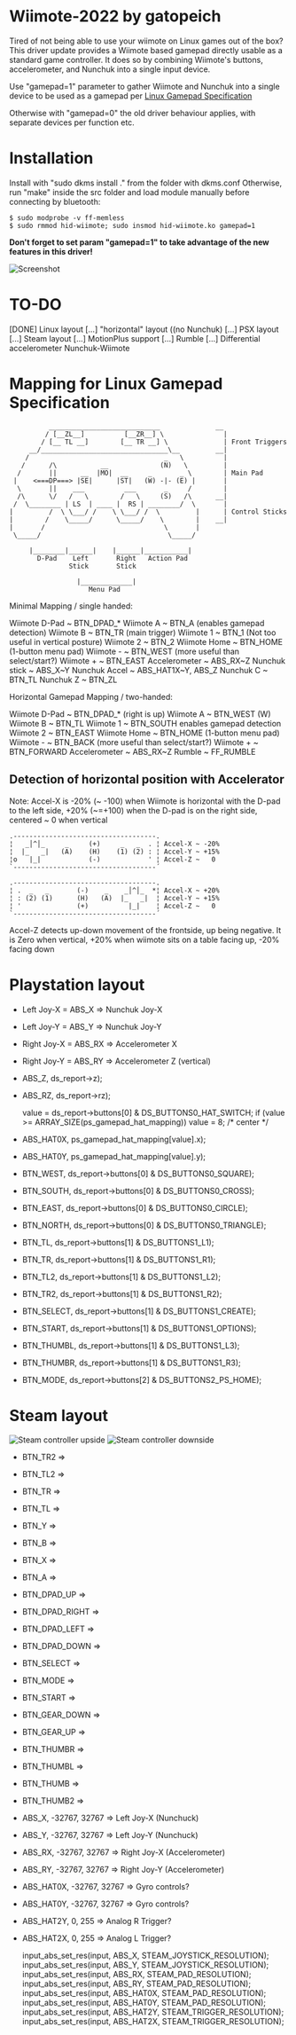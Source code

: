 # Wiimote-2022 by gatopeich

Tired of not being able to use your wiimote on Linux games out of the box?
This driver update provides a Wiimote based gamepad directly usable as a standard game controller.
It does so by combining Wiimote's buttons, accelerometer, and Nunchuk into a single input device.

Use "gamepad=1" parameter to gather Wiimote and Nunchuk into a single device to be used as a
gamepad per [Linux Gamepad Specification](https://www.kernel.org/doc/html/latest/input/gamepad.html)

Otherwise with "gamepad=0" the old driver behaviour applies, with separate devices per function etc.

# Installation
Install with "sudo dkms install ." from the folder with dkms.conf
Otherwise, run "make" inside the src folder and load module manually before connecting by bluetooth:
```
$ sudo modprobe -v ff-memless
$ sudo rmmod hid-wiimote; sudo insmod hid-wiimote.ko gamepad=1
```

**Don't forget to set param "gamepad=1" to take advantage of the new features in this driver!**

![Screenshot](Screenshot.png)

# TO-DO

[DONE] Linux layout
[...] "horizontal" layout ((no Nunchuk)
[...] PSX layout
[...] Steam layout
[...] MotionPlus support
[...] Rumble
[...] Differential accelerometer Nunchuk-Wiimote

# Mapping for Linux Gamepad Specification

```
          ____________________________              __
         / [__ZL__]          [__ZR__] \               |
        / [__ TL __]        [__ TR __] \              | Front Triggers
     __/________________________________\__         __|
    /                                  _   \          |
   /      /\           __             (N)   \         |
  /       ||      __  |MO|  __     _       _ \        | Main Pad
 |    <===DP===> |SE|      |ST|   (W) -|- (E) |       |
  \       ||    ___          ___       _     /        |
  /\      \/   /   \        /   \     (S)   /\      __|
 /  \________ | LS  | ____ |  RS | ________/  \       |
|         /  \ \___/ /    \ \___/ /  \         |      | Control Sticks
|        /    \_____/      \_____/    \        |    __|
|       /                              \       |
 \_____/                                \_____/

     |________|______|    |______|___________|
       D-Pad    Left       Right   Action Pad
               Stick       Stick

                 |_____________|
                    Menu Pad
```

Minimal Mapping / single handed:

Wiimote D-Pad ~ BTN_DPAD_*
Wiimote A     ~ BTN_A (enables gamepad detection)
Wiimote B     ~ BTN_TR (main trigger)
Wiimote 1     ~ BTN_1 (Not too useful in vertical posture)
Wiimote 2     ~ BTN_2
Wiimote Home  ~ BTN_HOME (1-button menu pad)
Wiimote -     ~ BTN_WEST (more useful than select/start?)
Wiimote +     ~ BTN_EAST
Accelerometer ~ ABS_RX~Z
Nunchuk stick ~ ABS_X~Y
Nunchuk Accel ~ ABS_HAT1X~Y, ABS_Z
Nunchuk C     ~ BTN_TL
Nunchuk Z     ~ BTN_ZL


Horizontal Gamepad Mapping / two-handed:

Wiimote D-Pad ~ BTN_DPAD_* (right is up)
Wiimote A     ~ BTN_WEST (W)
Wiimote B     ~ BTN_TL 
Wiimote 1     ~ BTN_SOUTH enables gamepad detection
Wiimote 2     ~ BTN_EAST
Wiimote Home  ~ BTN_HOME (1-button menu pad)
Wiimote -     ~ BTN_BACK (more useful than select/start?)
Wiimote +     ~ BTN_FORWARD
Accelerometer ~ ABS_RX~Z
Rumble        ~ FF_RUMBLE

## Detection of horizontal position with Accelerator
Note: Accel-X is -20% (~ -100) when Wiimote is horizontal with the D-pad to the left side,
+20% (~=+100) when the D-pad is on the right side, centered ~ 0 when vertical
```
.------------------------------------.
¦   _│^│_     _     (+)     _   _  . ¦ Accel-X ~ -20%
¦  |_   _|   (A)    (H)    (1) (2) : ¦ Accel-Y ~ +15%
¦o   |_|            (-)            ' ¦ Accel-Z ~   0
`------------------------------------´

.------------------------------------.
¦ .  _   _       (-)    _    _│^│_  *¦ Accel-X ~ +20%
¦ : (2) (1)      (H)   (A)  |_   _|  ¦ Accel-Y ~ +15%
¦ '              (+)          |_|    ¦ Accel-Z ~   0
`------------------------------------´
```
Accel-Z detects up-down movement of the frontside, up being negative.
It is Zero when vertical, +20% when wiimote sits on a table facing up, -20% facing down


# Playstation layout

- Left Joy-X = ABS_X => Nunchuk Joy-X
- Left Joy-Y = ABS_Y => Nunchuk Joy-Y
- Right Joy-X = ABS_RX => Accelerometer X
- Right Joy-Y = ABS_RY => Accelerometer Z (vertical)
- ABS_Z,  ds_report->z);
- ABS_RZ, ds_report->rz);

	value = ds_report->buttons[0] & DS_BUTTONS0_HAT_SWITCH;
	if (value >= ARRAY_SIZE(ps_gamepad_hat_mapping))
		value = 8; /* center */
- ABS_HAT0X, ps_gamepad_hat_mapping[value].x);
- ABS_HAT0Y, ps_gamepad_hat_mapping[value].y);

- BTN_WEST,   ds_report->buttons[0] & DS_BUTTONS0_SQUARE);
- BTN_SOUTH,  ds_report->buttons[0] & DS_BUTTONS0_CROSS);
- BTN_EAST,   ds_report->buttons[0] & DS_BUTTONS0_CIRCLE);
- BTN_NORTH,  ds_report->buttons[0] & DS_BUTTONS0_TRIANGLE);
- BTN_TL,     ds_report->buttons[1] & DS_BUTTONS1_L1);
- BTN_TR,     ds_report->buttons[1] & DS_BUTTONS1_R1);
- BTN_TL2,    ds_report->buttons[1] & DS_BUTTONS1_L2);
- BTN_TR2,    ds_report->buttons[1] & DS_BUTTONS1_R2);
- BTN_SELECT, ds_report->buttons[1] & DS_BUTTONS1_CREATE);
- BTN_START,  ds_report->buttons[1] & DS_BUTTONS1_OPTIONS);
- BTN_THUMBL, ds_report->buttons[1] & DS_BUTTONS1_L3);
- BTN_THUMBR, ds_report->buttons[1] & DS_BUTTONS1_R3);
- BTN_MODE,   ds_report->buttons[2] & DS_BUTTONS2_PS_HOME);

# Steam layout

![Steam controller upside](http://fortressofdoors.com/content/images/2016/10/devdays2016_34.jpg)
![Steam controller downside](http://fortressofdoors.com/content/images/2016/10/devdays2016_35.jpg)

- BTN_TR2 => 
- BTN_TL2 => 
- BTN_TR => 
- BTN_TL => 
- BTN_Y => 
- BTN_B => 
- BTN_X => 
- BTN_A => 
- BTN_DPAD_UP => 
- BTN_DPAD_RIGHT => 
- BTN_DPAD_LEFT => 
- BTN_DPAD_DOWN => 
- BTN_SELECT => 
- BTN_MODE => 
- BTN_START => 
- BTN_GEAR_DOWN => 
- BTN_GEAR_UP => 
- BTN_THUMBR => 
- BTN_THUMBL => 
- BTN_THUMB => 
- BTN_THUMB2 => 

- ABS_X, -32767, 32767 => Left Joy-X (Nunchuck)
- ABS_Y, -32767, 32767 => Left Joy-Y (Nunchuck)
- ABS_RX, -32767, 32767 => Right Joy-X (Accelerometer)
- ABS_RY, -32767, 32767 => Right Joy-Y (Accelerometer)
- ABS_HAT0X, -32767, 32767 => Gyro controls?
- ABS_HAT0Y, -32767, 32767 => Gyro controls?
- ABS_HAT2Y, 0, 255 => Analog R Trigger?
- ABS_HAT2X, 0, 255 => Analog L Trigger?

	input_abs_set_res(input, ABS_X, STEAM_JOYSTICK_RESOLUTION);
	input_abs_set_res(input, ABS_Y, STEAM_JOYSTICK_RESOLUTION);
	input_abs_set_res(input, ABS_RX, STEAM_PAD_RESOLUTION);
	input_abs_set_res(input, ABS_RY, STEAM_PAD_RESOLUTION);
	input_abs_set_res(input, ABS_HAT0X, STEAM_PAD_RESOLUTION);
	input_abs_set_res(input, ABS_HAT0Y, STEAM_PAD_RESOLUTION);
	input_abs_set_res(input, ABS_HAT2Y, STEAM_TRIGGER_RESOLUTION);
	input_abs_set_res(input, ABS_HAT2X, STEAM_TRIGGER_RESOLUTION);
